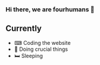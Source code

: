 ### Hi there, we are fourhumans 👋

## Currently

- ⌨ Coding the website
- 🎡 Doing crucial things
- 🛏 Sleeping
